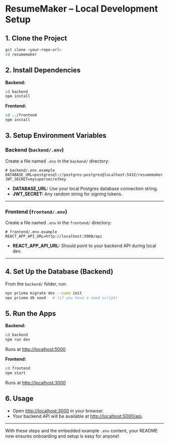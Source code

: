 # ResumeMaker – Local Development Setup

## 1. Clone the Project
```sh
git clone <your-repo-url>
cd resumemaker
```

## 2. Install Dependencies

**Backend:**
```sh
cd backend
npm install
```

**Frontend:**
```sh
cd ../frontend
npm install
```

## 3. Setup Environment Variables

### Backend (`backend/.env`)
Create a file named `.env` in the `backend/` directory:

```dotenv
# backend/.env.example
DATABASE_URL=postgresql://postgres:postgres@localhost:5432/resumemaker
JWT_SECRET=mysupersecretkey
```
- **DATABASE_URL:** Use your local Postgres database connection string.
- **JWT_SECRET:** Any random string for signing tokens.

---

### Frontend (`frontend/.env`)
Create a file named `.env` in the `frontend/` directory:

```dotenv
# frontend/.env.example
REACT_APP_API_URL=http://localhost:5000/api
```
- **REACT_APP_API_URL:** Should point to your backend API during local dev.

---

## 4. Set Up the Database (Backend)
From the `backend/` folder, run:
```sh
npx prisma migrate dev --name init
npx prisma db seed   # (if you have a seed script)
```

## 5. Run the Apps

**Backend:**
```sh
cd backend
npm run dev
```
Runs at [http://localhost:5000](http://localhost:5000)

**Frontend:**
```sh
cd frontend
npm start
```
Runs at [http://localhost:3000](http://localhost:3000)

## 6. Usage

- Open [http://localhost:3000](http://localhost:3000) in your browser.
- Your backend API will be available at [http://localhost:5000/api](http://localhost:5000/api).

---

With these steps and the embedded example `.env` content, your README now ensures onboarding and setup is easy for anyone!
